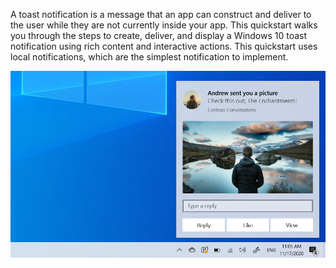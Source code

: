 A toast notification is a message that an app can construct and deliver to the user while they are not currently inside your app. This quickstart walks you through the steps to create, deliver, and display a Windows 10 toast notification using rich content and interactive actions. This quickstart uses local notifications, which are the simplest notification to implement.

<img src="../images/toast-notification.png" width="595" alt="Screenshot of a toast notification"/>